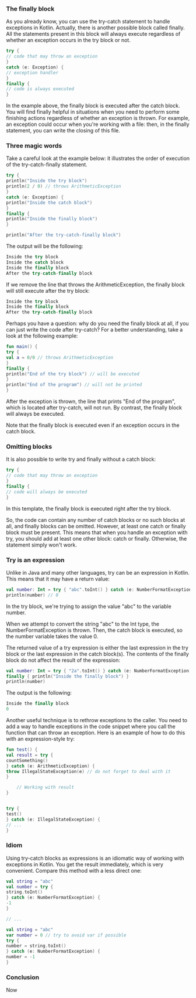 ### The finally block
As you already know, you can use the try-catch statement to handle exceptions in Kotlin. Actually, there is another possible block called finally. All the statements present in this block will always execute regardless of whether an exception occurs in the try block or not.

```kotlin
try {
// code that may throw an exception
}
catch (e: Exception) {
// exception handler
}
finally {
// code is always executed
}
```
In the example above, the finally block is executed after the catch block. You will find finally helpful in situations when you need to perform some finishing actions regardless of whether an exception is thrown. For example, an exception could occur when you're working with a file: then, in the finally statement, you can write the closing of this file.

### Three magic words
Take a careful look at the example below: it illustrates the order of execution of the try-catch-finally statement.

```kotlin
try {
println("Inside the try block")
println(2 / 0) // throws ArithmeticException
}
catch (e: Exception) {
println("Inside the catch block")
}
finally {
println("Inside the finally block")
}

println("After the try-catch-finally block")
```
The output will be the following:

```kotlin
Inside the try block
Inside the catch block
Inside the finally block
After the try-catch-finally block
```
If we remove the line that throws the ArithmeticException, the finally block will still execute after the try block:

```kotlin
Inside the try block
Inside the finally block
After the try-catch-finally block
```
Perhaps you have a question: why do you need the finally block at all, if you can just write the code after try-catch? For a better understanding, take a look at the following example:

```kotlin
fun main() {
try {
val a = 0/0 // throws ArithmeticException
}
finally {
println("End of the try block") // will be executed
}
println("End of the program") // will not be printed
}
```
After the exception is thrown, the line that prints "End of the program", which is located after try-catch, will not run. By contrast, the finally block will always be executed.

Note that the finally block is executed even if an exception occurs in the catch block.
### Omitting blocks
It is also possible to write try and finally without a catch block:

```kotlin
try {
// code that may throw an exception
}
finally {   
// code will always be executed
}
```
In this template, the finally block is executed right after the try block.

So, the code can contain any number of catch blocks or no such blocks at all, and finally blocks can be omitted. However, at least one catch or finally block must be present. This means that when you handle an exception with try, you should add at least one other block: catch or finally. Otherwise, the statement simply won't work.

### Try is an expression
Unlike in Java and many other languages, try can be an expression in Kotlin. This means that it may have a return value:
```kotlin
val number: Int = try { "abc".toInt() } catch (e: NumberFormatException) { 0 }
println(number) // 0

```
In the try block, we're trying to assign the value "abc" to the variable number.

When we attempt to convert the string "abc" to the Int type, the NumberFormatException is thrown. Then, the catch block is executed, so the number variable takes the value 0.

The returned value of a try expression is either the last expression in the try block or the last expression in the catch block(s). The contents of the finally block do not affect the result of the expression:

```kotlin
val number: Int = try { "2a".toInt() } catch (e: NumberFormatException) { 0 }
finally { println("Inside the finally block") }
println(number)
```
The output is the following:

```kotlin
Inside the finally block
0
```
Another useful technique is to rethrow exceptions to the caller. You need to add a way to handle exceptions in the code snippet where you call the function that can throw an exception. Here is an example of how to do this with an expression-style try:

```kotlin
fun test() {
val result = try {
countSomething()
} catch (e: ArithmeticException) {
throw IllegalStateException(e) // do not forget to deal with it
}

    // Working with result
}


try {
test()
} catch (e: IllegalStateException) {
// ...
}
```
### Idiom
Using try-catch blocks as expressions is an idiomatic way of working with exceptions in Kotlin. You get the result immediately, which is very convenient. Compare this method with a less direct one:

```kotlin
val string = "abc"
val number = try {
string.toInt()
} catch (e: NumberFormatException) {
-1
}

// ...

val string = "abc"
var number = 0 // try to avoid var if possible
try {
number = string.toInt()
} catch (e: NumberFormatException) {
number = -1
}
```
### Conclusion
Now